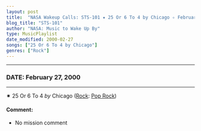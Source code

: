```yaml
---
layout: post
title:  "NASA Wakeup Calls: STS-101 ✷ 25 Or 6 To 4 by Chicago ✧ February 27, 2000"
blog_title: "STS-101"
author: "NASA: Music to Wake Up By"
type: MusicPlaylist
date_modified: 2000-02-27
songs: ["25 Or 6 To 4 by Chicago"]
genres: ["Rock"]
---
```


----
### DATE: February 27, 2000
----
✷ 25 Or 6 To 4 *by* Chicago ([Rock](https://www.discogs.com/genre/Rock): [Pop Rock](https://www.discogs.com/style/Pop%20Rock)) <a target="blank_" href="https://www.discogs.com/Chicago-25-Or-6-To-4/master/343188">
    <i class="fas fa-compact-disc"
       title="Discogs entry for this song"
       alt="Discogs entry for this song"
       style="font-size: 1.1em;"></i></a>
    

#### Comment:
* No mission comment



<br/>
<center>
	<a target="_blank"
	   href="https://twitter.com/intent/tweet?hashtags=Space,NASA,Playlist,NASAWakeupCalls,SpaceProgram&text=🚀 {{ page.author}}, {{ page.title }}. {{ site.url }}{{ page.url }}&via=nasawakeupcalls"><i class="fab fa-twitter" title="Tweet this page" alt="Tweet this page" style="font-size: 1.3em;"></i></a>
	&nbsp; 	<i class="fas fa-user-astronaut" style="font-size: 1.5em;"></i> &nbsp;
    <a id="custom_amazon_link"
       type="amzn" search="#"
       category="popular music">
    <i class="fab fa-amazon" style="font-size: 1.3em;"></i></a>
</center>

<!-- Randomly resolve an individual entry from a song array -->
<script src="/assets/javascript/seedrandom.min.js"></script>
<script>
  var wake_me_up = ["25 Or 6 To 4 by Chicago"];
  var prng = new Math.seedrandom();
  function randomSong() {
    song = wake_me_up[Math.floor(Math.random() * wake_me_up.length)];
    var amazon_link = document.getElementById("custom_amazon_link");
    amazon_link.setAttribute("search", song);
  }
  window.onload = randomSong();
</script>
